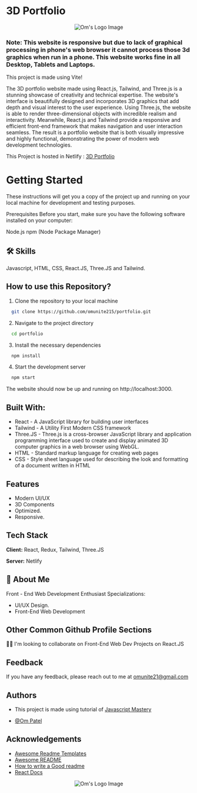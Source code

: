 
# 3D Portfolio

<p align="center">
  <img src="https://user-images.githubusercontent.com/78680563/227708528-0e803ddf-506e-4d8b-98bc-dd7bf0f1b518.png" alt="Om's Logo Image"/>
</p>

### Note: This website is responsive but due to lack of graphical processing in phone's web browser it cannot process those 3d graphics when run in a phone. This website works fine in all Desktop, Tablets and Laptops. 

This project is made using Vite!

The 3D portfolio website made using React.js, Tailwind, and Three.js is a stunning showcase of creativity and technical expertise. The website's interface is beautifully designed and incorporates 3D graphics that add depth and visual interest to the user experience. Using Three.js, the website is able to render three-dimensional objects with incredible realism and interactivity. Meanwhile, React.js and Tailwind provide a responsive and efficient front-end framework that makes navigation and user interaction seamless. The result is a portfolio website that is both visually impressive and highly functional, demonstrating the power of modern web development technologies.

This Project is hosted in Netlify : [3D Portfolio](https://portfoliobyompatel.netlify.app/)

# Getting Started
These instructions will get you a copy of the project up and running on your local machine for development and testing purposes.

Prerequisites
Before you start, make sure you have the following software installed on your computer:

Node.js
npm (Node Package Manager)


## 🛠 Skills
Javascript, HTML, CSS, React.JS, Three.JS and Tailwind.


## How to use this Repository?

1. Clone the repository to your local machine

```bash
  git clone https://github.com/omunite215/portfolio.git

```
2. Navigate to the project directory

```bash
  cd portfolio
```
3. Install the necessary dependencies
```bash
  npm install
```

4. Start the development server
```bash
  npm start
```

The website should now be up and running on http://localhost:3000.

## Built With:

- React - A JavaScript library for building user interfaces
- Tailwind - A Utility First Modern CSS framework
- Three.JS - Three.js is a cross-browser JavaScript library and application programming interface used to create and display animated 3D computer graphics in a web browser using WebGL.
- HTML - Standard markup language for creating web pages
- CSS - Style sheet language used for describing the look and formatting of a document written in HTML

## Features

- Modern UI/UX
- 3D Components
- Optimized.
- Responsive.


## Tech Stack

**Client:** React, Redux, Tailwind, Three.JS

**Server:** Netlify


## 🚀 About Me
Front - End Web Development Enthusiast
Specializations:
- UI/UX Design.
- Front-End Web Development


## Other Common Github Profile Sections

👯‍♀️ I'm looking to collaborate on Front-End Web Dev Projects on React.JS


## Feedback

If you have any feedback, please reach out to me at omunite21@gmail.com


## Authors
- This project is made using tutorial of [Javascript Mastery](https://www.youtube.com/watch?v=_oO4Qi5aVZs&t=57s)

- [@Om Patel](https://github.com/omunite215)


## Acknowledgements

 - [Awesome Readme Templates](https://awesomeopensource.com/project/elangosundar/awesome-README-templates)
 - [Awesome README](https://github.com/matiassingers/awesome-readme)
 - [How to write a Good readme](https://bulldogjob.com/news/449-how-to-write-a-good-readme-for-your-github-project)
 - [React Docs](https://reactjs.org/)



<p align="center">
  <img src="https://github.com/omunite215/hoobank/assets/78680563/eed23408-14a8-4d04-82b6-6d982f1dcca7" alt="Om's Logo Image"/>
</p>

